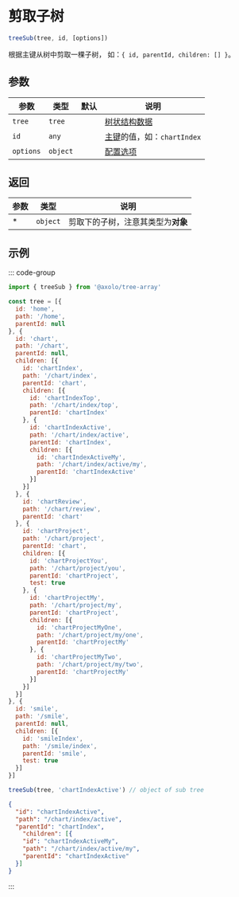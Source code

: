# 剪取子树

```js
treeSub(tree, id, [options])
```

根据主键从树中剪取一棵子树， 如：`{ id, parentId, children: [] }`。

## 参数

|   参数    |   类型   | 默认 |                    说明                     |
| --------- | -------- | ---- | ------------------------------------------- |
| `tree`    | `tree`   |      | [树状结构数据](./param.md#tree)             |
| `id`      | `any`    |      | [主键](./param.md#id)的值，如：`chartIndex` |
| `options` | `object` |      | [配置选项](./param.md#options)              |

## 返回

| 参数 |   类型   |                说明                |
| ---- | -------- | ---------------------------------- |
| *    | `object` | 剪取下的子树，注意其类型为**对象** |

## 示例

::: code-group
```js [调用]
import { treeSub } from '@axolo/tree-array'

const tree = [{
  id: 'home',
  path: '/home',
  parentId: null
}, {
  id: 'chart',
  path: '/chart',
  parentId: null,
  children: [{
    id: 'chartIndex',
    path: '/chart/index',
    parentId: 'chart',
    children: [{
      id: 'chartIndexTop',
      path: '/chart/index/top',
      parentId: 'chartIndex'
    }, {
      id: 'chartIndexActive',
      path: '/chart/index/active',
      parentId: 'chartIndex',
      children: [{
        id: 'chartIndexActiveMy',
        path: '/chart/index/active/my',
        parentId: 'chartIndexActive'
      }]
    }]
  }, {
    id: 'chartReview',
    path: '/chart/review',
    parentId: 'chart'
  }, {
    id: 'chartProject',
    path: '/chart/project',
    parentId: 'chart',
    children: [{
      id: 'chartProjectYou',
      path: '/chart/project/you',
      parentId: 'chartProject',
      test: true
    }, {
      id: 'chartProjectMy',
      path: '/chart/project/my',
      parentId: 'chartProject',
      children: [{
        id: 'chartProjectMyOne',
        path: '/chart/project/my/one',
        parentId: 'chartProjectMy'
      }, {
        id: 'chartProjectMyTwo',
        path: '/chart/project/my/two',
        parentId: 'chartProjectMy'
      }]
    }]
  }]
}, {
  id: 'smile',
  path: '/smile',
  parentId: null,
  children: [{
    id: 'smileIndex',
    path: '/smile/index',
    parentId: 'smile',
    test: true
  }]
}]

treeSub(tree, 'chartIndexActive') // object of sub tree
```

```json [结果]
{
  "id": "chartIndexActive",
  "path": "/chart/index/active",
  "parentId": "chartIndex",
    "children": [{
    "id": "chartIndexActiveMy",
    "path": "/chart/index/active/my",
    "parentId": "chartIndexActive"
  }]
}
```
:::
